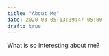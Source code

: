 ```yaml
---
title: "About Me"
date: 2020-03-05T13:39:47-05:00
draft: true
---
```


What is so interesting about me?